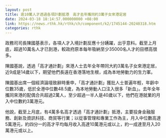 ```yaml
---
layout: post
title: 逾10萬人才透過各項計劃抵港　高才去年攜同約3萬子女來港定居
date: 2024-03-18 18:14:57.000000000 +08:00
link: https://news.rthk.hk/rthk/ch/component/k2/1745144-20240318.htm
categories: rthk
---
```


政務司司長陳國基表示，各項人才入境計劃反應十分踴躍，出乎意料。截至上月底，超過10萬名人才已到港，較政府原本每年吸納至少35000名人才的目標高很多。

陳國基說，透過「高才通計劃」來港人士去年全年帶同大約3萬名子女來港定居，近9成是14歲以下，期望他們長遠在香港落地生根，成為本地勞動力的生力軍。

陳國基出席一個經濟論壇致辭時重申，「高才通計劃」獲批人士普遍年輕，年齡中位數35歲，低於全港中位數48.5歲，為本地勞動人口注入很多「新血」。去年全年攜同來港的配偶合共超過2萬人，至少超過一半人是40歲以下，他們在港就業的月入中位數約3萬港元。 

他說，截至上月底，有4萬多名高才透過「高才通計劃」抵港，主要投身金融服務、創新及資訊科技、商貿等行業；以從事管理和專業工作為主，月入中位數高達5萬港元，約四分一的高才平均每月收入高達10萬港元或以上，約一成達至月入20萬港元或以上。
